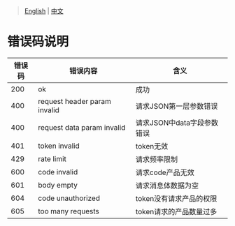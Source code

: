 > [English](./error_code_description.md) | [中文](./error_code_description_cn.md)

# 错误码说明

| 错误码 | 错误内容                      | 含义 |
| ------ | ---------------------------- | ---------------------------- |
| 200    | ok                           | 成功 |
| 400    | request header param invalid | 请求JSON第一层参数错误 |
| 400    | request data param invalid   | 请求JSON中data字段参数错误 |
| 401    | token invalid                | token无效 |
| 429    | rate limit                   | 请求频率限制 |
| 600    | code invalid                 | 请求code产品无效 |
| 601    | body empty                   | 请求消息体数据为空 |
| 604    | code unauthorized            | token没有请求产品的权限 |
| 605    | too many requests            | token请求的产品数量过多 |